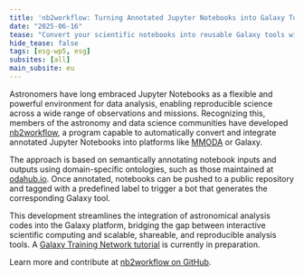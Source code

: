 ```yaml
---
title: 'nb2workflow: Turning Annotated Jupyter Notebooks into Galaxy Tools'
date: "2025-06-16"  
tease: "Convert your scientific notebooks into reusable Galaxy tools with just a tag."
hide_tease: false
tags: [esg-wp5, esg]
subsites: [all]
main_subsite: eu
---
```


Astronomers have long embraced Jupyter Notebooks as a flexible and powerful environment for data analysis, enabling reproducible science across a wide range of observations and missions. Recognizing this, members of the astronomy and data science communities have developed [nb2workflow](https://github.com/oda-hub/nb2workflow), a program capable to automatically convert and integrate annotated Jupyter Notebooks into platforms like [MMODA](https://www.astro.unige.ch/mmoda/) or Galaxy. 

The approach is based on semantically annotating notebook inputs and outputs using domain-specific ontologies, such as those maintained at [odahub.io](https://odahub.io/docs/guide-ontology/). Once annotated, notebooks can be pushed to a public repository and tagged with a predefined label to trigger a bot that generates the corresponding Galaxy tool.

This development streamlines the integration of astronomical analysis codes into the Galaxy platform, bridging the gap between interactive scientific computing and scalable, shareable, and reproducible analysis tools. A [Galaxy Training Network tutorial](https://training.galaxyproject.org/) is currently in preparation.

Learn more and contribute at [nb2workflow on GitHub](https://github.com/oda-hub/nb2workflow).
